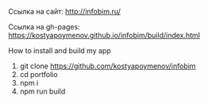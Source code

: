 Ссылка на сайт: http://infobim.ru/

Ссылка на gh-pages: https://kostyapoymenov.github.io/infobim/build/index.html

How to install and build my app

1. git clone https://github.com/kostyapoymenov/infobim
2. cd portfolio
3. npm i
4. npm run build